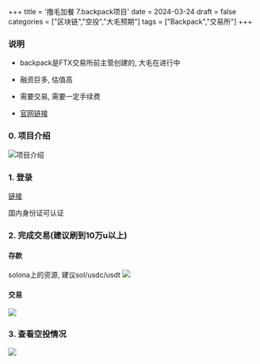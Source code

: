 +++
title = '撸毛加餐 7.backpack项目'
date = 2024-03-24
draft = false
categories = ["区块链","空投","大毛预期"]
tags = ["Backpack","交易所"]
+++


### 说明
- backpack是FTX交易所前主管创建的, 大毛在进行中
- 融资巨多, 估值高
- 需要交易, 需要一定手续费


- [官网链接](https://backpack.exchange/refer/a6717eed-3703-4df3-994f-036eb05e4d97)

### 0. 项目介绍
![项目介绍](/airdrop/backpack-rootdata.png)

### 1. 登录
[链接](https://backpack.exchange/refer/a6717eed-3703-4df3-994f-036eb05e4d97)

国内身份证可认证


### 2. 完成交易(建议刷到10万u以上)
#### 存款
solona上的资源, 建议sol/usdc/usdt
![](/airdrop/backpack-1.png)
#### 交易
![](/airdrop/backpack-2.png)

### 3. 查看空投情况
![](/airdrop/backpack-3.png)